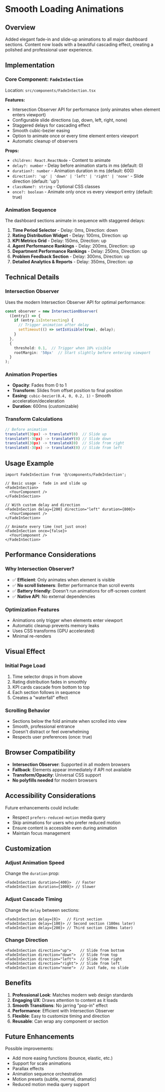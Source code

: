 # Smooth Loading Animations

## Overview
Added elegant fade-in and slide-up animations to all major dashboard sections. Content now loads with a beautiful cascading effect, creating a polished and professional user experience.

## Implementation

### Core Component: `FadeInSection`
Location: `src/components/FadeInSection.tsx`

**Features:**
- Intersection Observer API for performance (only animates when element enters viewport)
- Configurable slide directions (up, down, left, right, none)
- Staggered delays for cascading effect
- Smooth cubic-bezier easing
- Option to animate once or every time element enters viewport
- Automatic cleanup of observers

**Props:**
- `children: React.ReactNode` - Content to animate
- `delay?: number` - Delay before animation starts in ms (default: 0)
- `duration?: number` - Animation duration in ms (default: 600)
- `direction?: 'up' | 'down' | 'left' | 'right' | 'none'` - Slide direction (default: 'up')
- `className?: string` - Optional CSS classes
- `once?: boolean` - Animate only once vs every viewport entry (default: true)

### Animation Sequence

The dashboard sections animate in sequence with staggered delays:

1. **Time Period Selector** - Delay: 0ms, Direction: down
2. **Rating Distribution Widget** - Delay: 100ms, Direction: up
3. **KPI Metrics Grid** - Delay: 150ms, Direction: up
4. **Agent Performance Rankings** - Delay: 200ms, Direction: up
5. **Department Performance Rankings** - Delay: 250ms, Direction: up
6. **Problem Feedback Section** - Delay: 300ms, Direction: up
7. **Detailed Analytics & Reports** - Delay: 350ms, Direction: up

## Technical Details

### Intersection Observer
Uses the modern Intersection Observer API for optimal performance:
```typescript
const observer = new IntersectionObserver(
  ([entry]) => {
    if (entry.isIntersecting) {
      // Trigger animation after delay
      setTimeout(() => setIsVisible(true), delay);
    }
  },
  {
    threshold: 0.1,  // Trigger when 10% visible
    rootMargin: '50px'  // Start slightly before entering viewport
  }
);
```

### Animation Properties
- **Opacity**: Fades from 0 to 1
- **Transform**: Slides from offset position to final position
- **Easing**: `cubic-bezier(0.4, 0, 0.2, 1)` - Smooth acceleration/deceleration
- **Duration**: 600ms (customizable)

### Transform Calculations
```typescript
// Before animation
translateY(30px) -> translateY(0)  // Slide up
translateY(-30px) -> translateY(0) // Slide down
translateX(30px) -> translateX(0)  // Slide from right
translateX(-30px) -> translateX(0) // Slide from left
```

## Usage Example

```tsx
import FadeInSection from '@/components/FadeInSection';

// Basic usage - fade in and slide up
<FadeInSection>
  <YourComponent />
</FadeInSection>

// With custom delay and direction
<FadeInSection delay={200} direction="left" duration={800}>
  <YourComponent />
</FadeInSection>

// Animate every time (not just once)
<FadeInSection once={false}>
  <YourComponent />
</FadeInSection>
```

## Performance Considerations

### Why Intersection Observer?
- ✅ **Efficient**: Only animates when element is visible
- ✅ **No scroll listeners**: Better performance than scroll events
- ✅ **Battery friendly**: Doesn't run animations for off-screen content
- ✅ **Native API**: No external dependencies

### Optimization Features
- Animations only trigger when elements enter viewport
- Automatic cleanup prevents memory leaks
- Uses CSS transforms (GPU accelerated)
- Minimal re-renders

## Visual Effect

### Initial Page Load
1. Time selector drops in from above
2. Rating distribution fades in smoothly
3. KPI cards cascade from bottom to top
4. Each section follows in sequence
5. Creates a "waterfall" effect

### Scrolling Behavior
- Sections below the fold animate when scrolled into view
- Smooth, professional entrance
- Doesn't distract or feel overwhelming
- Respects user preferences (once: true)

## Browser Compatibility

- **Intersection Observer**: Supported in all modern browsers
- **Fallback**: Elements appear immediately if API not available
- **Transform/Opacity**: Universal CSS support
- **No polyfills needed** for modern browsers

## Accessibility Considerations

Future enhancements could include:
- Respect `prefers-reduced-motion` media query
- Skip animations for users who prefer reduced motion
- Ensure content is accessible even during animation
- Maintain focus management

## Customization

### Adjust Animation Speed
Change the `duration` prop:
```tsx
<FadeInSection duration={400}>  // Faster
<FadeInSection duration={1000}> // Slower
```

### Adjust Cascade Timing
Change the `delay` between sections:
```tsx
<FadeInSection delay={0}>   // First section
<FadeInSection delay={100}> // Second section (100ms later)
<FadeInSection delay={200}> // Third section (200ms later)
```

### Change Direction
```tsx
<FadeInSection direction="up">    // Slide from bottom
<FadeInSection direction="down">  // Slide from top
<FadeInSection direction="left">  // Slide from right
<FadeInSection direction="right"> // Slide from left
<FadeInSection direction="none">  // Just fade, no slide
```

## Benefits

1. **Professional Look**: Matches modern web design standards
2. **Engaging UX**: Draws attention to content as it loads
3. **Smooth Transitions**: No jarring "pop-in" effect
4. **Performance**: Efficient with Intersection Observer
5. **Flexible**: Easy to customize timing and direction
6. **Reusable**: Can wrap any component or section

## Future Enhancements

Possible improvements:
- Add more easing functions (bounce, elastic, etc.)
- Support for scale animations
- Parallax effects
- Animation sequence orchestration
- Motion presets (subtle, normal, dramatic)
- Reduced motion media query support

